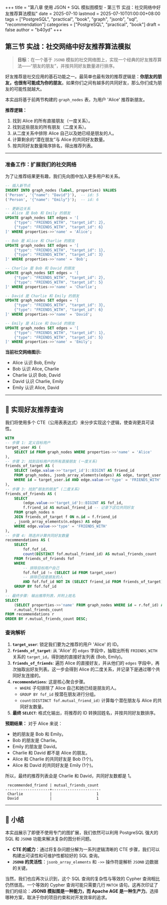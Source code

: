 +++
title = "第八章 使用 JSON + SQL 模拟图模型 - 第三节 实战：社交网络中好友推荐算法模拟"
date = 2025-07-10
lastmod = 2025-07-10T01:00:00+08:00
tags = ["PostgreSQL", "practical", "book", "graph", "jsonb", "sql", "recommendation"]
categories = ["PostgreSQL", "practical", "book"]
draft = false
author = "b40yd"
+++

## 第三节 实战：社交网络中好友推荐算法模拟

> **目标**：在一个基于 `JSONB` 模拟的社交网络图上，实现一个经典的好友推荐算法——“朋友的朋友”，并按共同好友数量进行排序。

好友推荐是社交应用的基石功能之一。最简单也最有效的推荐逻辑是：**你朋友的朋友，也很有可能成为你的朋友**。如果你们之间有越多的共同好友，那么你们成为朋友的可能性就越大。

本实战将基于前两节构建的 `graph_nodes` 表，为用户 'Alice' 推荐新朋友。

**推荐逻辑：**
1.  找到 Alice 的所有直接朋友（一度关系）。
2.  找到这些朋友的所有朋友（二度关系）。
3.  从二度关系中排除 Alice 自己以及她已经是朋友的人。
4.  计算剩余的“潜在朋友”与 Alice 的共同好友数量。
5.  按共同好友数量降序排名，得出推荐列表。

---

### 准备工作：扩展我们的社交网络

为了让推荐结果更有趣，我们先向图中加入更多用户和关系。

```sql
-- 插入新节点
INSERT INTO graph_nodes (label, properties) VALUES
('Person', '{"name": "David"}'),  -- id: 5
('Person', '{"name": "Emily"}');  -- id: 6

-- 更新边关系
-- Alice 是 Bob 和 Emily 的朋友
UPDATE graph_nodes SET edges = '[
    {"type": "FRIENDS_WITH", "target_id": 2},
    {"type": "FRIENDS_WITH", "target_id": 6}
]' WHERE properties->>'name' = 'Alice';

-- Bob 是 Alice 和 Charlie 的朋友
UPDATE graph_nodes SET edges = '[
    {"type": "FRIENDS_WITH", "target_id": 1},
    {"type": "FRIENDS_WITH", "target_id": 3}
]' WHERE properties->>'name' = 'Bob';

-- Charlie 是 Bob 和 David 的朋友
UPDATE graph_nodes SET edges = '[
    {"type": "FRIENDS_WITH", "target_id": 2},
    {"type": "FRIENDS_WITH", "target_id": 5}
]' WHERE properties->>'name' = 'Charlie';

-- David 是 Charlie 和 Emily 的朋友
UPDATE graph_nodes SET edges = '[
    {"type": "FRIENDS_WITH", "target_id": 3},
    {"type": "FRIENDS_WITH", "target_id": 6}
]' WHERE properties->>'name' = 'David';

-- Emily 是 Alice 和 David 的朋友
UPDATE graph_nodes SET edges = '[
    {"type": "FRIENDS_WITH", "target_id": 1},
    {"type": "FRIENDS_WITH", "target_id": 5}
]' WHERE properties->>'name' = 'Emily';
```
**当前社交网络图示:**
-   Alice 认识 Bob, Emily
-   Bob 认识 Alice, Charlie
-   Charlie 认识 Bob, David
-   David 认识 Charlie, Emily
-   Emily 认识 Alice, David

---

## 🚀 实现好友推荐查询

我们将使用多个 CTE（公用表表达式）来分步实现这个逻辑，使查询更具可读性。

```sql
WITH
-- 步骤 1: 定义目标用户
target_user AS (
    SELECT id FROM graph_nodes WHERE properties->>'name' = 'Alice'
),
-- 步骤 2: 找到目标用户的所有直接朋友 (一度关系)
friends_of_target AS (
    SELECT (edge.value->>'target_id')::BIGINT AS friend_id
    FROM graph_nodes, jsonb_array_elements(edges) AS edge, target_user
    WHERE id = target_user.id AND edge.value->>'type' = 'FRIENDS_WITH'
),
-- 步骤 3: 找到“朋友的朋友” (二度关系)
friends_of_friends AS (
    SELECT
        (edge.value->>'target_id')::BIGINT AS fof_id,
        f.friend_id AS mutual_friend_id -- 记录下这位共同好友
    FROM graph_nodes n
    JOIN friends_of_target f ON n.id = f.friend_id
    , jsonb_array_elements(n.edges) AS edge
    WHERE edge.value->>'type' = 'FRIENDS_WITH'
),
-- 步骤 4: 筛选并计算共同好友数量
recommendations AS (
    SELECT
        fof.fof_id,
        count(DISTINCT fof.mutual_friend_id) AS mutual_friends_count
    FROM friends_of_friends fof
    WHERE
        -- 排除目标用户自己
        fof.fof_id != (SELECT id FROM target_user)
        -- 排除已经是朋友的人
        AND fof.fof_id NOT IN (SELECT friend_id FROM friends_of_target)
    GROUP BY fof.fof_id
)
-- 最终步骤: 输出推荐列表，并附上姓名
SELECT
    (SELECT properties->>'name' FROM graph_nodes WHERE id = r.fof_id) AS recommended_friend,
    r.mutual_friends_count
FROM recommendations r
ORDER BY r.mutual_friends_count DESC;
```

### 查询解析

1.  **`target_user`**: 锁定我们要为之推荐的用户 'Alice' 的 ID。
2.  **`friends_of_target`**: 从 'Alice' 的 `edges` 字段中，抽取出所有 `FRIENDS_WITH` 关系的 `target_id`，得到她的直接好友列表 (Bob, Emily)。
3.  **`friends_of_friends`**: 遍历 Alice 的直接好友，并从他们的 `edges` 字段中，再次抽取出好友列表。这一步会得到 Alice 的二度关系，并记录下是通过哪个共同好友连接的。
4.  **`recommendations`**: 这是核心聚合步骤。
    *   `WHERE` 子句排除了 Alice 自己和她已经是朋友的人。
    *   `GROUP BY fof_id` 按潜在朋友进行分组。
    *   `count(DISTINCT fof.mutual_friend_id)` 计算每个潜在朋友与 Alice 的共同好友数量。
5.  **最终 `SELECT`**: 格式化输出，将推荐的 ID 转换回姓名，并按共同好友数排序。

**预期结果：**
对于 Alice 来说：
-   她的朋友是 Bob 和 Emily。
-   Bob 的朋友是 Charlie。
-   Emily 的朋友是 David。
-   Charlie 和 David 都不是 Alice 的朋友。
-   Alice 和 Charlie 的共同好友是 Bob (1个)。
-   Alice 和 David 的共同好友是 Emily (1个)。

所以，最终的推荐列表会是 Charlie 和 David，共同好友数都是 1。
```
 recommended_friend | mutual_friends_count
--------------------+----------------------
 Charlie            |                    1
 David              |                    1
```

---

## 📌 小结

本实战展示了即便不使用专门的图扩展，我们依然可以利用 PostgreSQL 强大的 SQL 和 `JSONB` 功能来解决复杂的图分析问题。
-   **CTE 的威力**：通过将复杂问题分解为一系列逻辑清晰的 CTE 步骤，我们可以构建出可读性和可维护性都较好的 SQL 查询。
-   **`JSONB` 的灵活性**：`jsonb_array_elements` 和 `->>` 操作符是解析 `JSONB` 边数据的关键。

当然，我们也应再次认识到，这个 SQL 查询的复杂性与等效的 Cypher 查询相比仍然很高。一个等效的 Cypher 查询可能只需要几行 `MATCH` 语句。这再次印证了我们的结论：**JSONB 模拟图是一种能力，而 Apache AGE 是一种生产力**。选择哪种方案，取决于你的项目约束和对开发效率的追求。
